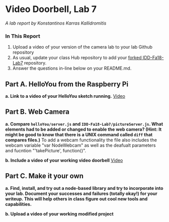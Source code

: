 # Video Doorbell, Lab 7

*A lab report by Konstantinos Karras Kallidromitis*

### In This Report

1. Upload a video of your version of the camera lab to your lab Github repository
1. As usual, update your class Hub repository to add your [forked IDD-Fa18-Lab7](/FAR-Lab/IDD-Fa18-Lab7) repository.
1. Answer the questions in-line below on your README.md.

## Part A. HelloYou from the Raspberry Pi

**a. Link to a video of your HelloYou sketch running.** [Video](https://www.youtube.com/watch?v=QEEFubCHCh4)

## Part B. Web Camera

**a. Compare `helloYou/server.js` and `IDD-Fa18-Lab7/pictureServer.js`. What elements had to be added or changed to enable the web camera? (Hint: It might be good to know that there is a UNIX command called `diff` that compares files.)**
To add a webcam functionality the file also includes the webcam variable "var NodeWebcam" as well as the deafualt parameters and fucntion "'takePicture', function()".

**b. Include a video of your working video doorbell** [Video](https://www.youtube.com/watch?v=oabhYpd3rR8)

## Part C. Make it your own

**a. Find, install, and try out a node-based library and try to incorporate into your lab. Document your successes and failures (totally okay!) for your writeup. This will help others in class figure out cool new tools and capabilities.**

**b. Upload a video of your working modified project**
